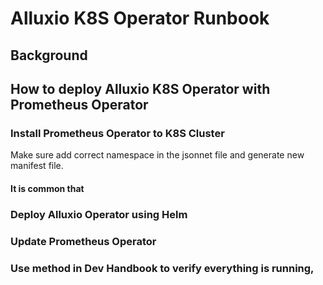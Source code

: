 # Alluxio K8S Operator Runbook

## Background



## How to deploy Alluxio K8S Operator with Prometheus Operator

### Install Prometheus Operator to K8S Cluster

Make sure add correct namespace in the jsonnet file and generate new manifest file.

#### It is common that 


### Deploy Alluxio Operator using Helm

### Update Prometheus Operator

### Use method in Dev Handbook to verify everything is running,


